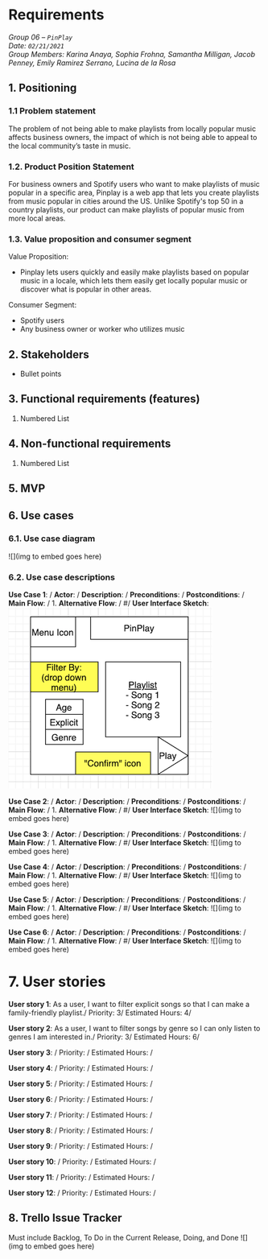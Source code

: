 
# Requirements

*Group 06 – `PinPlay`\
Date: `02/21/2021`\
Group Members: Karina Anaya, Sophia Frohna, Samantha Milligan, Jacob Penney, Emily Ramirez Serrano, Lucina de la Rosa*

## 1. Positioning
### 1.1 Problem statement

The problem of not being able to make playlists from locally popular music affects business owners, the impact of which is not being able to appeal to the local community’s taste in music.

### 1.2. Product Position Statement

For business owners and Spotify users who want to make playlists of music popular in a specific area, Pinplay is a web app that lets you create playlists from music popular in cities around the US. Unlike Spotify's top 50 in a country playlists, our product can make playlists of popular music from more local areas.

### 1.3. Value proposition and consumer segment

Value Proposition:
* Pinplay lets users quickly and easily make playlists based on popular music in a locale, which lets them easily get locally popular music or discover what is popular in other areas.

Consumer Segment:
- Spotify users
- Any business owner or worker who utilizes music


## 2. Stakeholders

- Bullet points

## 3. Functional requirements (features)

1. Numbered List

## 4. Non-functional requirements

1. Numbered List


## 5. MVP



## 6. Use cases
### 6.1. Use case diagram
![](img to embed goes here)


### 6.2. Use case descriptions

**Use Case 1**: /
**Actor**: /
**Description**: /
**Preconditions**: /
**Postconditions**: /
**Main Flow**: /
1. 
**Alternative Flow**: /
#/
**User Interface Sketch**:
![Sketch_1](media/requirements/Sketch_1.png)

**Use Case 2**: /
**Actor**: /
**Description**: /
**Preconditions**: /
**Postconditions**: /
**Main Flow**: /
1. 
**Alternative Flow**: /
#/
**User Interface Sketch**:
![](img to embed goes here)

**Use Case 3**: /
**Actor**: /
**Description**: /
**Preconditions**: /
**Postconditions**: /
**Main Flow**: /
1. 
**Alternative Flow**: /
#/
**User Interface Sketch**:
![](img to embed goes here)

**Use Case 4**: /
**Actor**: /
**Description**: /
**Preconditions**: /
**Postconditions**: /
**Main Flow**: /
1. 
**Alternative Flow**: /
#/
**User Interface Sketch**:
![](img to embed goes here)

**Use Case 5**: /
**Actor**: /
**Description**: /
**Preconditions**: /
**Postconditions**: /
**Main Flow**: /
1. 
**Alternative Flow**: /
#/
**User Interface Sketch**:
![](img to embed goes here)

**Use Case 6**: /
**Actor**: /
**Description**: /
**Preconditions**: /
**Postconditions**: /
**Main Flow**: /
1. 
**Alternative Flow**: /
#/
**User Interface Sketch**:
![](img to embed goes here)


# 7. User stories

**User story 1**: As a user, I want to filter explicit songs so that I can make a family-friendly playlist./
Priority: 3/
Estimated Hours: 4/

**User story 2**: As a user, I want to filter songs by genre so I can only listen to genres I am interested in./
Priority: 3/
Estimated Hours: 6/

**User story 3**: /
Priority: /
Estimated Hours: /

**User story 4**: /
Priority: /
Estimated Hours: /

**User story 5**: /
Priority: /
Estimated Hours: /

**User story 6**: /
Priority: /
Estimated Hours: /

**User story 7**: /
Priority: /
Estimated Hours: /

**User story 8**: /
Priority: /
Estimated Hours: /

**User story 9**: /
Priority: /
Estimated Hours: /

**User story 10**: /
Priority: /
Estimated Hours: /

**User story 11**: /
Priority: /
Estimated Hours: /

**User story 12**: /
Priority: /
Estimated Hours: /

## 8. Trello Issue Tracker
Must include Backlog, To Do in the Current Release, Doing, and Done
![](img to embed goes here)
